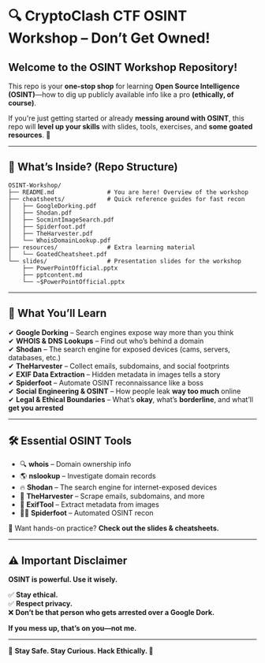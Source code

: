 # 🔍 **CryptoClash CTF OSINT Workshop – Don’t Get Owned!**  

## Welcome to the **OSINT Workshop Repository!**  

This repo is your **one-stop shop** for learning **Open Source Intelligence (OSINT)**—how to dig up publicly available info like a pro **(ethically, of course)**.  

If you're just getting started or already **messing around with OSINT**, this repo will **level up your skills** with slides, tools, exercises, and **some goated resources**. 🚀  

---

## 📁 **What’s Inside?** (Repo Structure)  

```
OSINT-Workshop/
├── README.md               # You are here! Overview of the workshop  
├── cheatsheets/            # Quick reference guides for fast recon  
│   ├── GoogleDorking.pdf  
│   ├── Shodan.pdf  
│   ├── SocmintImageSearch.pdf  
│   ├── Spiderfoot.pdf
│   ├── TheHarvester.pdf  
│   └── WhoisDomainLookup.pdf  
├── resources/              # Extra learning material  
│   └── GoatedCheatsheet.pdf  
└── slides/                 # Presentation slides for the workshop  
    ├── PowerPointOfficial.pptx  
    ├── pptcontent.md  
    └── ~$PowerPointOfficial.pptx  
```

---

## 📌 **What You’ll Learn**  

✔ **Google Dorking** – Search engines expose way more than you think  
✔ **WHOIS & DNS Lookups** – Find out who’s behind a domain  
✔ **Shodan** – The search engine for exposed devices (cams, servers, databases, etc.)  
✔ **TheHarvester** – Collect emails, subdomains, and social footprints  
✔ **EXIF Data Extraction** – Hidden metadata in images tells a story  
✔ **Spiderfoot** – Automate OSINT reconnaissance like a boss  
✔ **Social Engineering & OSINT** – How people leak **way too much** online  
✔ **Legal & Ethical Boundaries** – What’s **okay**, what’s **borderline**, and what’ll **get you arrested**  

---

## 🛠️ **Essential OSINT Tools**  

- 🔍 **whois** – Domain ownership info  
- 🌎 **nslookup** – Investigate domain records  
- 🔥 **Shodan** – The search engine for internet-exposed devices  
- 📧 **TheHarvester** – Scrape emails, subdomains, and more  
- 📸 **ExifTool** – Extract metadata from images  
- 🕵️‍♂️ **Spiderfoot** – Automated OSINT recon  

👀 Want hands-on practice? **Check out the slides & cheatsheets.**  

---

## ⚠️ **Important Disclaimer**  

**OSINT is powerful. Use it wisely.**  

✅ **Stay ethical.**  
✅ **Respect privacy.**  
❌ **Don’t be that person who gets arrested over a Google Dork.**  

**If you mess up, that’s on you—not me.**  

---

🔗 **Stay Safe. Stay Curious. Hack Ethically. 🚀**
